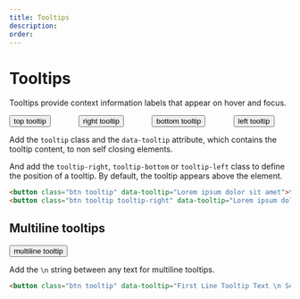 ```yaml
---
title: Tooltips
description: 
order: 
---
```


# Tooltips

Tooltips provide context information labels that appear on hover and focus.

<div class="vp-raw docs-demo columns text-center">
  <div class="column col-xs-12">
    <button class="btn btn-primary tooltip" data-tooltip="Top Tooltip Text">top tooltip</button>
  </div>
  <div class="column col-xs-12">
    <button class="btn btn-primary tooltip tooltip-right" data-tooltip="Right Tooltip Text">right tooltip</button>
  </div>
  <div class="column col-xs-12">
    <button class="btn btn-primary tooltip tooltip-bottom" data-tooltip="Bottom Tooltip Text">bottom tooltip</button>
  </div>
  <div class="column col-xs-12">
    <button class="btn btn-primary tooltip tooltip-left" data-tooltip="Left Tooltip Text
Multiline">left tooltip</button>
  </div>
</div>

Add the `tooltip` class and the `data-tooltip` attribute, which contains the tooltip content, to non self closing elements.

And add the `tooltip-right`, `tooltip-bottom` or `tooltip-left` class to define the position of a tooltip. By default, the tooltip appears above the element.

```html
<button class="btn tooltip" data-tooltip="Lorem ipsum dolor sit amet">top tooltip</button>
<button class="btn tooltip tooltip-right" data-tooltip="Lorem ipsum dolor sit amet">right tooltip</button>
```

## Multiline tooltips

<div class="vp-raw docs-demo columns">
  <div class="column col-12">
    <button class="btn btn-primary tooltip" data-tooltip="First Line Tooltip Text 
Second Line Tooltip Text 
Third Line Tooltip Text">multiline tooltip</button>
  </div>
</div>

Add the `\n` string between any text for multiline tooltips.

```html
<button class="btn tooltip" data-tooltip="First Line Tooltip Text \n Second Line Tooltip Text">multiline tooltip</button>
```

<!-- @see https://github.com/spectre-org/spectre-docs/issues/17 -->
